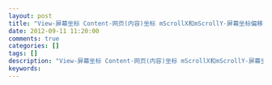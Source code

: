 ```yaml
---
layout: post
title: "View-屏幕坐标 Content-网页(内容)坐标 mScrollX和mScrollY-屏幕坐标偏移"
date: 2012-09-11 11:20:00 
comments: true
categories: []
tags: []
description: "View-屏幕坐标 Content-网页(内容)坐标 mScrollX和mScrollY-屏幕坐标偏移"
keywords: 
---
```



 
  
  
 



